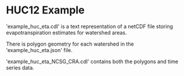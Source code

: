 # HUC12 Example
'example_huc_eta.cdl' is a text representation of a netCDF file storing evapotranspiration estimates for watershed areas.  

There is polygon geometry for each watershed in the 'example_huc_eta.json' file.  

'example_huc_eta_NCSG_CRA.cdl' contains both the polygons and time series data.

